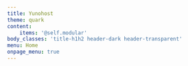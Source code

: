 ```yaml
---
title: Yunohost
theme: quark
content:
    items: '@self.modular'
body_classes: 'title-h1h2 header-dark header-transparent'
menu: Home
onpage_menu: true
---
```


